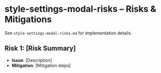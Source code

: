 # style-settings-modal-risks – Risks & Mitigations

See `style-settings-modal-risks.md` for implementation details.

## Risk 1: [Risk Summary]
- **Issue**: [Description]
- **Mitigation**: [Mitigation steps]